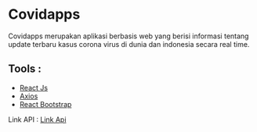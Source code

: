 # Covidapps

Covidapps merupakan aplikasi berbasis web yang berisi informasi tentang update terbaru kasus corona virus di dunia dan indonesia secara real time.

## Tools :

- <a href='https://reactjs.org/'>React Js</a>
- <a href='https://github.com/axios/axios'>Axios</a>
- <a href='https://react-bootstrap.github.io/'>React Bootstrap</a>

Link API :
<a href= 'https://documenter.getpostman.com/'>Link Api</a>
